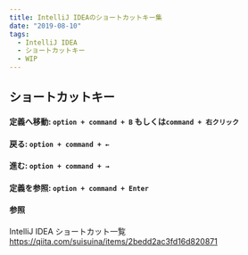 ```yaml
---
title: IntelliJ IDEAのショートカットキー集
date: "2019-08-10"
tags:
  - IntelliJ IDEA
  - ショートカットキー
  - WIP
---
```


## ショートカットキー

#### 定義へ移動: `option + command + B` もしくは`command + 右クリック`

#### 戻る: `option + command + ←`

#### 進む: `option + command + →`

#### 定義を参照: `option + command + Enter`

#### 参照

IntelliJ IDEA ショートカット一覧  
<https://qiita.com/suisuina/items/2bedd2ac3fd16d820871>
